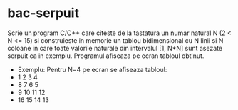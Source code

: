 # bac-serpuit
Scrie un program C/C++ care citeste de la tastatura un numar natural N (2 < N <= 15) si construieste in memorie un tablou bidimensional cu N linii si N coloane in care toate valorile naturale din intervalul [1, N*N] sunt asezate serpuit ca in exemplu. Programul afiseaza pe ecran tabloul obtinut.
* Exemplu: Pentru N=4 pe ecran se afiseaza tabloul:
* 1 2 3 4
* 8 7 6 5
* 9 10 11 12
* 16 15 14 13

